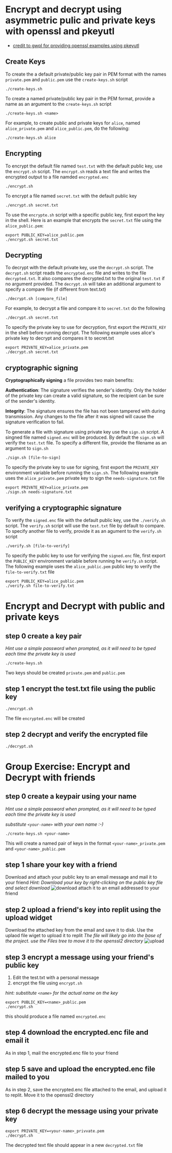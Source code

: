 # Encrypt and decrypt using asymmetric pulic and private keys with openssl and pkeyutl
- [credit to gwpl for providing openssl examples using pkeyutl](https://gist.github.com/gwpl/2c7636f0b200cbfbe82cc9d4f6338585)

## Create Keys
To create the a default private/public key pair in PEM format with the names `private.pem` and `public.pem` use the `create-keys.sh` script
```
./create-keys.sh
```
To create a named private/public key pair in the PEM format, provide a name as an argument to the `create-keys.sh` script
```
./create-keys.sh <name>
```
For example, to create public and private keys for `alice`, named `alice_private.pem` and `alice_public.pem`, do the following:
```
./create-keys.sh alice
```
## Encrypting ##
To encrypt the default file named `test.txt` with the default public key, use the `encrypt.sh` script.  The `encrypt.sh` reads a text file and writes the encrypted output to a file namded `encrypted.enc`
```
./encrypt.sh
```
To encrypt a file named `secret.txt` with the default public key
```
./encrypt.sh secret.txt
```
To use the `encrypte.sh` script with a specific public key, first export the key in the shell.  Here is an example that encrypts the `secret.txt` file using the `alice_public.pem`:
```
export PUBLIC_KEY=alice_public.pem
./encrypt.sh secret.txt
```
## Decrypting ##

To decrypt with the default private key, use the `decrypt.sh` script.  The `decrypt.sh` script reads the `encrypted.enc` file and writes to the file `decrypted.txt`.  It also compares the decrypted.txt to the original `test.txt` if no argument provided.  The `decrypt.sh` will take an additional argument to specify a compare file (if different from text.txt)
```
./decrypt.sh [compare_file]
```
For example, to decrypt a file and compare it to `secret.txt` do the following
```
./decrypt.sh secret.txt
```
To specify the private key to use for decryption, first export the `PRIVATE_KEY` in the shell before running decrypt. The following example uses alice's private key to decrypt and compares it to secret.txt
```
export PRIVATE_KEY=alice_private.pem
./decrypt.sh secret.txt
```

## cryptographic signing ##
**Cryptographically signing** a file provides two main benefits:

**Authentication**: The signature verifies the sender's identity. Only the holder of the private key can create a valid signature, so the recipient can be sure of the sender's identity.

**Integrity**: The signature ensures the file has not been tampered with during transmission. Any changes to the file after it was signed will cause the signature verification to fail.

To generate a file with signature using private key use the `sign.sh` script.  A singned file named `signed.enc` will be produced.  By default the `sign.sh` will verify the `test.txt` file.  To specify a different file, provide the filename as an argument to `sign.sh`
```
./sign.sh [file-to-sign]
```
To specify the private key to use for signing, first export the `PRIVATE_KEY` environment variable before running the `sign.sh`.  The following example uses the `alice_private.pem` private key to sign the `needs-signature.txt` file
```
export PRIVATE_KEY=alice_private.pem
./sign.sh needs-signature.txt
```


## verifying a cryptographic signature ##
To verify the `signed.enc` file with the default public key, use the `./verify.sh` script.  The `verify.sh` script will use the `test.txt` file by default to compare. To specify another file to verify, provide it as an agument to the `verify.sh` script
```
./verify.sh [file-to-verify]
```
To specify the public key to use for verifying the `signed.enc` file, first export the `PUBLIC_KEY` environment variable before running he `verify.sh` script.  The following example uses the `alice_public.pem` public key to verify the `file-to-verify.txt` file
```
export PUBLIC_KEY=alice_public.pem
./verify.sh file-to-verify.txt
```

# Encrypt and Decrypt with public and private keys
## step 0 create a key pair ##
*Hint use a simple password when prompted, as it will need to be typed each time the private key is used*
```
./create-keys.sh
```
Two keys should be created `private.pem` and `public.pem`

## step 1 encrypt the test.txt file using the public key ##
```
./encrypt.sh
```
The file `encrypted.enc` will be created

## step 2 decrypt and verify the encrypted file ##
```
./decrypt.sh
```

# Group Exercise: Encrypt and Decrypt with friends
## step 0 create a keypair using your name
*Hint use a simple password when prompted, as it will need to be typed each time the private key is used*

*substitute `<your-name>` with your own name :-)*
```
./create-keys.sh <your-name>
```
This will create a named pair of keys in the format `<your-name>_private.pem` and `<your-name>_public.pem`
## step 1 share your key with a friend ##
Download and attach your public key to an email message and mail it to your friend
*Hint: Download your key by right-clicking on the public key file and select download*
![download](.pics/download.png)
attach it to an email addressed to your friend

## step 2 upload a friend's key into replit using the upload widget
Download the attached key from the email and save it to disk.  Use the uplaod file wiget to upload it to replit
*The file will likely go into the base of the project. use the Files tree to move it to the openssl2 directory*
![upload](.pics/upload.png)

## step 3 encrypt a message using your friend's public key ##
1. Edit the test.txt with a personal message
2. encrypt the file using `encrypt.sh`
   
*hint: substitute `<name>` for the actual name on the key*
```
export PUBLIC_KEY=<name>_public.pem
./encrypt.sh
```
this should produce a file named `encrypted.enc`
## step 4 download the encrypted.enc file and email it ##
As in step 1, mail the encrypted.enc file to your friend

## step 5 save and upload the encrypted.enc file mailed to you
As in step 2, save the encrypted.enc file attached to the email, and upload it to replit.  Move it to the openssl2 directory 

## step 6 decrypt the message using your private key
```
export PRIVATE_KEY=<your-name>_privvate.pem
./decrypt.sh
```
The decrypted text file should appear in a new `decrypted.txt` file